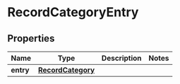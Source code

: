 
# RecordCategoryEntry

## Properties
Name | Type | Description | Notes
------------ | ------------- | ------------- | -------------
**entry** | [**RecordCategory**](RecordCategory.md) |  | 



